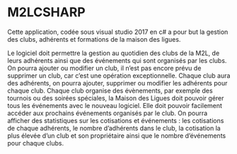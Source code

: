 # M2LCSHARP

Cette application, codée sous visual studio 2017 en c# a pour but la gestion des clubs, adhérents et formations de la maison des ligues.

Le logiciel doit permettre la gestion au quotidien des clubs de la M2L, de leurs adhérents ainsi que des événements qui sont organisés par les clubs.
On pourra ajouter ou modifier un club, il n’est pas encore prévu de supprimer un club, car c’est une opération exceptionnelle.
Chaque club aura des adhérents, on pourra ajouter, supprimer ou modifier les adhérents pour chaque club. 
Chaque club organise des évènements, par exemple des tournois ou des soirées spéciales, la Maison des Ligues doit pouvoir gérer tous les événements avec le nouveau logiciel. Elle doit pouvoir facilement accéder aux prochains événements organisés par le club.
On pourra afficher des statistiques sur les cotisations et événements : les cotisations de chaque adhérents, le nombre d’adhérents dans le club, la cotisation la plus élevée d’un club et son propriétaire ainsi que le nombre d’événements pour chaque clubs.
